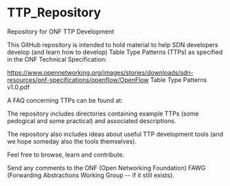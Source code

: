 TTP_Repository
==============

Repository for ONF TTP Development

This GitHub repository is intended to hold material to help SDN developers develop (and learn how to develop)
Table Type Patterns (TTPs) as specified in the ONF Technical Specification:

https://www.opennetworking.org/images/stories/downloads/sdn-resources/onf-specifications/openflow/OpenFlow Table Type Patterns v1.0.pdf 

A FAQ concerning TTPs can be found at:

<insert link here>

The repository includes directories containing example TTPs (some pedogical and some practical) and associated
descriptions.

The repository also includes ideas about useful TTP development tools (and we hope someday also the tools themselves).

Feel free to browse, learn and contribute.

Send any comments to the ONF (Open Networking Foundation) FAWG (Forwarding Abstractions Working Group -- if it still exists).
